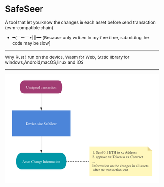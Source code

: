 # SafeSeer

A tool that let you know the changes in each asset before send transaction (evm-compatible chain)

- ━(￣ー￣*|||━━ [Because only written in my free time, submitting the code may be slow]

-- -

Why Rust?
run on the device, Wasm for Web, Static library for windows,Android,macOS,linux and iOS



-- -

![diagram](./image/diagram.png)
